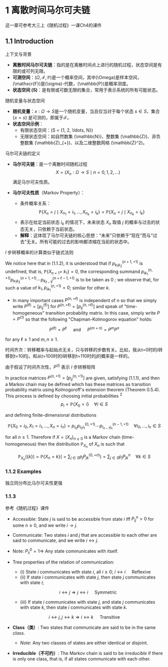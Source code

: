 # 1 离散时间马尔可夫链

这一章可参考大三上《随机过程》一课Ch4的课件

## 1.1 Introduction

上下文与背景

- **离散时间马尔可夫链**：指的是在离散时间点上进行的随机过程，状态空间是有限的或可列无限。
- **可测空间**：$(\Omega, \mathscr{F}, \mathbb{P})$是一个概率空间，其中\(\Omega\)是样本空间，\(\mathscr{F}\)是\(\sigma\)-代数，\(\mathbb{P}\)是概率测度。
- **状态空间 \(S\)**：是有限或可数无限的集合，常用于表示系统的所有可能状态。

随机变量与状态空间

- **随机变量**：$x: \Omega \rightarrow S$是一个随机变量，当且仅当对于每个状态 $s \in S$，集合 $\{x = s\}$ 是可测的，即属于$\mathscr{F}$。
- **状态空间示例**：
  - 有限状态空间：\(S = \{1, 2, \ldots, N\}\)
  - 无限状态空间：如自然数集 \(\mathbb{N}\)、整数集 \(\mathbb{Z}\)、非负整数集 \(\mathbb{Z}_{+}\)、以及二维整数网格 \(\mathbb{Z}^2\)。

马尔可夫链的定义

- **马尔可夫链**：是一个离散时间随机过程
  $$
  X = \left(X_n: \Omega \rightarrow S \mid n = 0, 1, 2, \ldots\right)
  $$
  满足马尔可夫性质。

- **马尔可夫性质**（Markov Property）：
  - 条件概率关系：
    $$
    \mathbb{P}\left\{X_n = j \mid X_{n_1} = i_1, \ldots, X_{n_k} = i_k\right\} = \mathbb{P}\left\{X_n = j \mid X_{n_k} = i_k\right\}
    $$
  - 表示在给定当前状态 $i_k$ 的情况下，未来状态 $X_n$ 取值 $j$ 的概率与过去的状态无关，只依赖于当前状态。
  - **解释**：这体现了马尔可夫链的核心思想：“未来”只依赖于“现在”而与“过去”无关。所有可能的过去的影响都浓缩在当前的状态中。



$l$ 步转移概率的计算类似于链式法则



We notice here that in (1.1.2), it is understood that if $p_{k_1 k_2}^{(n+1,+1)}$ is undefined, that is, $\mathbb{P}\left\{X_{n+1}=\right.$ $\left.k_1\right\}=0$, the corresponding summand $p_{i k_1}^{(n,+1)} p_{k_1 k_2}^{(n+1,+1)} \cdots p_{k_{\ell-1} j}^{(n+\ell-1,+1)}$ is to be taken as 0 ; we observe that, for such a value of $k_1, p_{i k_1}^{(n,+1)}=0$; similar for other $k$.
- In many important cases $P^{(n,+\ell)}$ is independent of $n$ so that we simply write $P^{(\ell)}=\left[p_{i j}^{(\ell)}\right]$ for $P^{(n,+\ell)}=\left[p_{i j}^{(n,+\ell)}\right]$ and speak of "time-homogeneous" transition probability matrix. In this case, simply write $P=P^{(1)}$ so that the following "Chapman-Kolmogorov equation" holds:

$$
P^{(\ell)}=P^{\ell} \quad \text { and } \quad P^{(m+n)}=P^m P^n
$$

for any $\ell \geq 1$ and $m, n \geq 1$.

时间齐次：转移概率与起始点无关，只与转移的步数有关。比如，我从t=0时的i转移到t=10的j，和从t=100时的i转移到t=110时的j的概率是一样的。

由于假设了时间齐次性，$P^{(l)}$ 表示 $l$ 步转移矩阵





In practice matrices $P^{(n,+1)}=\left[p_{i j}^{(n,+1)}\right]$ are given, satisfying (1.1.1), and then a Markov chain may be defined which has these matrices as transition probability matrix using Kolmogoroff's extension theorem (Theorem 0.5.4). This process is defined by choosing initial probabilities ${ }^2$
$$
p_i=\mathbb{P}\left\{X_0=i\right\} \quad \forall i \in S
$$

and defining finite-dimensional distributions

$$
\mathbb{P}\left\{X_0=i_0, X_1=i_1, \ldots, X_n=i_n\right\}=p_{i_0} p_{i_0 i_1}^{(0,+1)} \cdots p_{i_{n-1} i_n}^{(n-1,+1)} \quad \forall i_0, \ldots, i_n \in S
$$

for all $n \geq 1$. Therefore if $X=\left(X_n\right)_{n \geq 0}$ is a Markov chain (time-homogeneous) then the distribution $\mathbb{P}_{X_n}$ of $X_n$ is such that

$$
\mathbb{P}_{X_n}(\{k\})=\mathbb{P}\left\{X_n=k\right\}\left(=\sum_{j \in S} p_j P_{j k}^{(0,+n)}\right)=\sum_{j \in S} p_j P_{j k}^n \quad \forall k \in S
$$


### 1.1.2 Examples

独立同分布比马尔可夫性更强



### 1.1.3

参考《随机过程》课件

- Accessible: State $j$ is said to be accessible from state $i$ iff $P_{i j}^n>0$ for some $n \geq 0$, and we write $i \rightarrow j$.
- Communicate: Two states $i$ and $j$ that are accessible to each other are said to communicate, and we write $i \leftrightarrow j$.
- Note: $P_{i i}^0=1 \Rightarrow$ Any state communicates with itself.
- Tree properties of the relation of communication:

  - (i) State $i$ communicates with state $i$, all $i \geq 0$; $i \leftrightarrow i \quad$ Reflexive
  - (ii) If state $i$ communicates with state $j$, then state $j$ communicates with state $i$;

  $$
  i \leftrightarrow j \Rightarrow j \leftrightarrow i \quad \text { Symmetric }
  $$

    - (iii) If state $i$ communicates with state $j$, and state $j$ communicates with state $k$, then state $i$ communicates with state $k$.

$$
i \leftrightarrow j, j \leftrightarrow k \Rightarrow i \leftrightarrow k \quad \text { Transitive }
$$





- **Class（类）**: Two states that communicate are said to be in the same *class*. 
  - *Note*: Any two classes of states are either identical or disjoint.

- **Irreducible（不可约）**: The Markov chain is said to be *irreducible* if there is only one class, that is, if all states communicate with each other.
